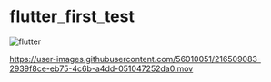 # flutter_first_test
![flutter](https://user-images.githubusercontent.com/56010051/216509078-58f7bc8b-9e2e-4944-8929-a1a2457bdeca.png)


https://user-images.githubusercontent.com/56010051/216509083-2939f8ce-eb75-4c6b-a4dd-051047252da0.mov

